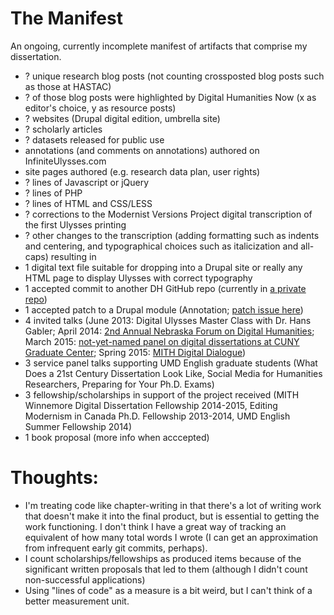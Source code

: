 # The Manifest
An ongoing, currently incomplete manifest of artifacts that comprise my dissertation.
+ ? unique research blog posts (not counting crossposted blog posts such as those at HASTAC)
+ ? of those blog posts were highlighted by Digital Humanities Now (x as editor's choice, y as resource posts)
+ ? websites (Drupal digital edition, umbrella site)
+ ? scholarly articles
+ ? datasets released for public use
+ annotations (and comments on annotations) authored on InfiniteUlysses.com
+ site pages authored (e.g. research data plan, user rights)
+ ? lines of Javascript or jQuery
+ ? lines of PHP
+ ? lines of HTML and CSS/LESS
+ ? corrections to the Modernist Versions Project digital transcription of the first Ulysses printing
+ ? other changes to the transcription (adding formatting such as indents and centering, and typographical choices such as italicization and all-caps) resulting in
+ 1 digital text file suitable for dropping into a Drupal site or really any HTML page to display Ulysses with correct typography
+ 1 accepted commit to another DH GitHub repo (currently in [a private repo](https://github.com/LacunaStories/Drupal-Master/commit/a2b3d1c317625e7427de11b549a8b6e653442af3))
+ 1 accepted patch to a Drupal module (Annotation; [patch issue here](https://www.drupal.org/node/2329271))
+ 4 invited talks (June 2013: Digital Ulysses Master Class with Dr. Hans Gabler; April 2014: [2nd Annual Nebraska Forum on Digital Humanities](http://cdrh.unl.edu/news-events/nebraskaforum); March 2015: [not-yet-named panel on digital dissertations at CUNY Graduate Center](http://digitalfellows.commons.gc.cuny.edu/digital-dissertations/); Spring 2015: [MITH Digital Dialogue](http://mith.umd.edu/digitaldialogues))
+ 3 service panel talks supporting UMD English graduate students (What Does a 21st Century Dissertation Look Like, Social Media for Humanities Researchers, Preparing for Your Ph.D. Exams)
+ 3 fellowship/scholarships in support of the project received (MITH Winnemore Digital Dissertation Fellowship 2014-2015, Editing Modernism in Canada Ph.D. Fellowship 2013-2014, UMD English Summer Fellowship 2014)
+ 1 book proposal (more info when acccepted)

# Thoughts:
+ I'm treating code like chapter-writing in that there's a lot of writing work that doesn't make it into the final product, but is essential to getting the work functioning. I don't think I have a great way of tracking an equivalent of how many total words I wrote (I can get an approximation from infrequent early git commits, perhaps).
+ I count scholarships/fellowships as produced items because of the significant written proposals that led to them (although I didn't count non-successful applications)
+ Using "lines of code" as a measure is a bit weird, but I can't think of a better measurement unit.
